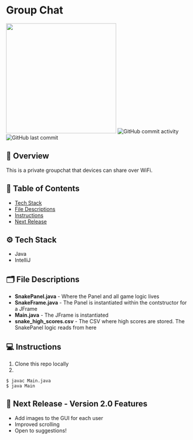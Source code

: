 # Group Chat
<img width = "300" src = "https://techcrunch.com/wp-content/uploads/2018/10/Facebook-Groups-Chat.png">
<img alt="GitHub commit activity" src="https://img.shields.io/github/commit-activity/m/aaroncorona/Group-Chat">
<img alt="GitHub last commit" src="https://img.shields.io/github/last-commit/aaroncorona/Group-Chat">

## 💬 Overview
This is a private groupchat that devices can share over WiFi.

## 📖 Table of Contents
* [Tech Stack](#%EF%B8%8F-tech-stack)
* [File Descriptions](#%EF%B8%8F-file-descriptions)
* [Instructions](#-instructions)
* [Next Release](#-next-release---version-20-features)


## ⚙️ Tech Stack
* Java 
* IntelliJ

## 🗂️ File Descriptions
* **SnakePanel.java** - Where the Panel and all game logic lives
* **SnakeFrame.java** - The Panel is instantiated within the contstructor for a JFrame
* **Main.java** - The JFrame is instantiated
* **snake_high_scores.csv** - The CSV where high scores are stored. The SnakePanel logic reads from here


## 💻 Instructions
1. Clone this repo locally 
2. 
```
$ javac Main.java
$ java Main
```

## 🚧 Next Release - Version 2.0 Features
* Add images to the GUI for each user 
* Improved scrolling
* Open to suggestions!




